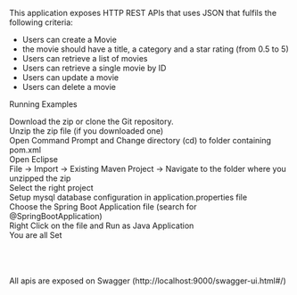 This application exposes HTTP REST APIs that uses JSON that fulfils the following criteria:
<ul>
<li> Users can create a Movie</li>
<li>the movie should have a title, a category and a star rating (from 0.5 to 5)</li>
<li>Users can retrieve a list of movies</li>
<li> Users can retrieve a single movie by ID</li>
<li>Users can update a movie</li>
<li>Users can delete a movie</li>
</ul


# Running Examples
 
Download the zip or clone the Git repository.<br>
Unzip the zip file (if you downloaded one)<br>
Open Command Prompt and Change directory (cd) to folder containing pom.xml<br>
Open Eclipse<br>
File -> Import -> Existing Maven Project -> Navigate to the folder where you unzipped the zip<br>
Select the right project<br>
Setup mysql database configuration in application.properties file <br>
Choose the Spring Boot Application file (search for @SpringBootApplication)<br>
Right Click on the file and Run as Java Application<br>
You are all Set


<br>
<br>
<br>
All apis are exposed on Swagger (http://localhost:9000/swagger-ui.html#/)
